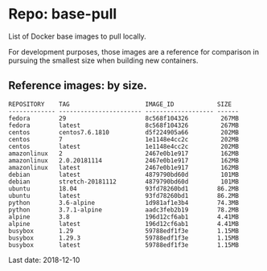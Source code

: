 # Repo: base-pull

List of Docker base images to pull locally.

For development purposes, those images are a reference for comparison in pursuing the smallest size when building new containers.


## Reference images: by size.

    REPOSITORY    TAG                     IMAGE_ID            SIZE
    ------------- ----------------------- ------------------- ------
    fedora        29                      8c568f104326         267MB
    fedora        latest                  8c568f104326         267MB
    centos        centos7.6.1810          d5f224905a66         202MB
    centos        7                       1e1148e4cc2c         202MB
    centos        latest                  1e1148e4cc2c         202MB
    amazonlinux   2                       2467e0b1e917         162MB
    amazonlinux   2.0.20181114            2467e0b1e917         162MB
    amazonlinux   latest                  2467e0b1e917         162MB
    debian        latest                  4879790bd60d         101MB
    debian        stretch-20181112        4879790bd60d         101MB
    ubuntu        18.04                   93fd78260bd1        86.2MB
    ubuntu        latest                  93fd78260bd1        86.2MB
    python        3.6-alpine              1d981af1e3b4        74.3MB
    python        3.7.1-alpine            aadc3feb2b19        78.2MB
    alpine        3.8                     196d12cf6ab1        4.41MB
    alpine        latest                  196d12cf6ab1        4.41MB
    busybox       1.29                    59788edf1f3e        1.15MB
    busybox       1.29.3                  59788edf1f3e        1.15MB
    busybox       latest                  59788edf1f3e        1.15MB


Last date: 2018-12-10

